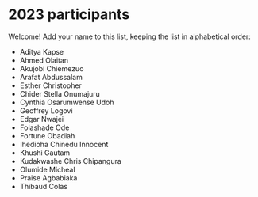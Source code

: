 # 2023 participants

Welcome! Add your name to this list, keeping the list in alphabetical order:

- Aditya Kapse
- Ahmed Olaitan
- Akujobi Chiemezuo
- Arafat Abdussalam
- Esther Christopher
- Chider Stella Onumajuru
- Cynthia Osarumwense Udoh
- Geoffrey Logovi
- Edgar Nwajei
- Folashade Ode
- Fortune Obadiah
- Ihedioha Chinedu Innocent
- Khushi Gautam
- Kudakwashe Chris Chipangura
- Olumide Micheal
- Praise Agbabiaka
- Thibaud Colas
